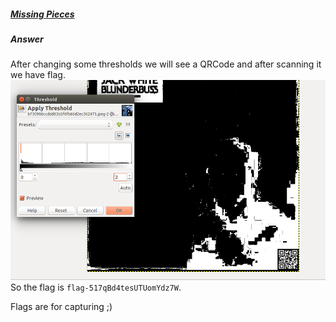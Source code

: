 ##### [Missing Pieces](http://ringzer0team.com/challenges/129)
##### Answer

After changing some thresholds we will see a QRCode and after scanning it we have flag.  
![Flag](flag.png)  
So the flag is `flag-517qBd4tesUTUomYdz7W`.

Flags are for capturing ;)

